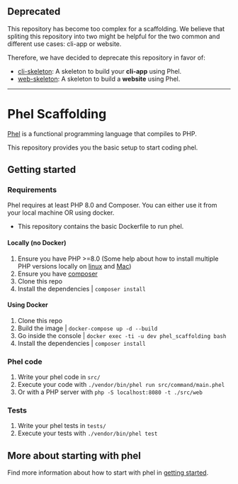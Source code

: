 ## Deprecated

This repository has become too complex for a scaffolding. We believe that spliting this repository into two might be helpful for the two common and different use cases: cli-app or website.

Therefore, we have decided to deprecate this repository in favor of:

- [cli-skeleton](https://github.com/phel-lang/cli-skeleton): A skeleton to build your **cli-app** using Phel.
- [web-skeleton](https://github.com/phel-lang/web-skeleton): A skeleton to build a **website** using Phel.

---

# Phel Scaffolding

[Phel](https://phel-lang.org/) is a functional programming language that compiles to PHP. 

This repository provides you the basic setup to start coding phel.

## Getting started

### Requirements

Phel requires at least PHP 8.0 and Composer.
You can either use it from your local machine OR using docker.
  - This repository contains the basic Dockerfile to run phel.

#### Locally (no Docker)

1. Ensure you have PHP >=8.0 (Some help about how to install multiple PHP versions locally on [linux](https://github.com/phpbrew/phpbrew) and [Mac](https://github.com/shivammathur/homebrew-php))
1. Ensure you have [composer](https://getcomposer.org/composer-stable.phar)
1. Clone this repo
1. Install the dependencies | `composer install` 

#### Using Docker

1. Clone this repo
1. Build the image | `docker-compose up -d --build`
1. Go inside the console | `docker exec -ti -u dev phel_scaffolding bash`
1. Install the dependencies | `composer install`

### Phel code

1. Write your phel code in `src/`
2. Execute your code with `./vendor/bin/phel run src/command/main.phel`
3. Or with a PHP server with `php -S localhost:8080 -t ./src/web`

### Tests

1. Write your phel tests in `tests/`
1. Execute your tests with `./vendor/bin/phel test`

## More about starting with phel

Find more information about how to start with phel in [getting started](https://phel-lang.org/documentation/getting-started/).
